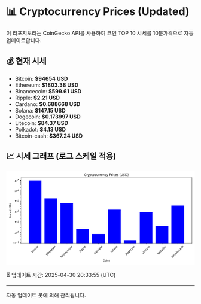 
# 📊 Cryptocurrency Prices (Updated)

이 리포지토리는 CoinGecko API를 사용하여 코인 TOP 10 시세를 10분가격으로 자동 업데이트합니다.

## 💰 현재 시세
- Bitcoin: **$94654 USD**
- Ethereum: **$1803.38 USD**
- Binancecoin: **$599.61 USD**
- Ripple: **$2.21 USD**
- Cardano: **$0.688668 USD**
- Solana: **$147.15 USD**
- Dogecoin: **$0.173997 USD**
- Litecoin: **$84.37 USD**
- Polkadot: **$4.13 USD**
- Bitcoin-cash: **$367.24 USD**

## 📈 시세 그래프 (로그 스케일 적용)
![Crypto Prices](crypto_prices.png)

⏳ 업데이트 시간: 2025-04-30 20:33:55 (UTC)

---
자동 업데이트 봇에 의해 관리됩니다.
